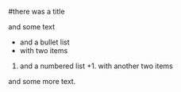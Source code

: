 #there was a title

and some text

* and a bullet list
* with two items

1. and a numbered list
+1. with another two items

and some more text.
